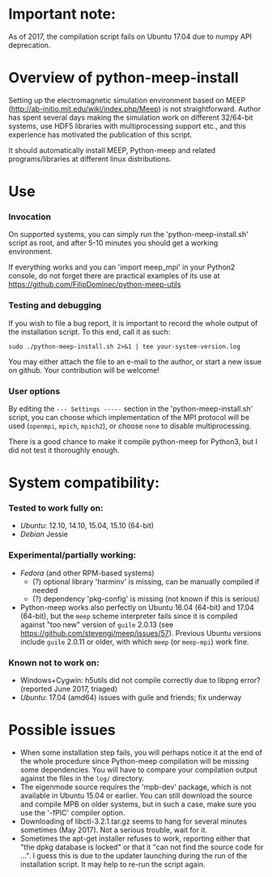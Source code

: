 # Important note:
As of 2017, the compilation script fails on Ubuntu 17.04 due to numpy API deprecation. 
	
# Overview of python-meep-install
Setting up the electromagnetic simulation environment based on MEEP (http://ab-initio.mit.edu/wiki/index.php/Meep) is not straightforward. Author has spent several days making the simulation work on different 32/64-bit systems, use HDF5 libraries with multiprocessing support etc., and this experience has motivated the publication of this script.

It should automatically install MEEP, Python-meep and related programs/libraries at different linux distributions. 

# Use
### Invocation 
On supported systems, you can simply run the 'python-meep-install.sh' script as root, and after 5-10 minutes you should get a working environment.

If everything works and you can 'import meep_mpi' in your Python2 console, do not forget there are practical examples of its use at https://github.com/FilipDominec/python-meep-utils

### Testing and debugging 
If you wish to file a bug report, it is important to record the whole output of the installation script. To this end, call it as such:

    sudo ./python-meep-install.sh 2>&1 | tee your-system-version.log

You may either attach the file to an e-mail to the author, or start a new issue on github. Your contribution will be welcome!

### User options 
By editing the ```--- Settings -----``` section in the 'python-meep-install.sh' script, you can choose which implementation of the MPI protocol will be used (```openmpi```, ```mpich```, ```mpich2```), or choose ```none``` to disable multiprocessing.

There is a good chance to make it compile python-meep for Python3, but I did not test it thoroughly enough. 

# System compatibility:
### Tested to work fully on:
* _Ubuntu_: 12.10, 14.10, 15.04, 15.10 (64-bit)
* _Debian_ Jessie

### Experimental/partially working:
* _Fedora_ (and other RPM-based systems)
  * (?) optional library 'harminv' is missing, can be manually compiled if needed
  * (?) dependency 'pkg-config' is missing (not known if this is serious)
* Python-meep works also perfectly on Ubuntu 16.04 (64-bit) and 17.04 (64-bit), but the ```meep``` scheme interpreter fails since it is compiled against "too new" version of ```guile``` 2.0.13 (see https://github.com/stevengj/meep/issues/57). Previous Ubuntu versions include ```guile``` 2.0.11 or older, with which ```meep``` (or ```meep-mpi```) work fine.

### Known not to work on:
* Windows+Cygwin: h5utils did not compile correctly due to libpng error? (reported June 2017, triaged)
* _Ubuntu_: 17.04 (amd64) issues with guile and friends; fix underway

# Possible issues
* When some installation step fails, you will perhaps notice it at the end of the whole procedure since Python-meep compilation will be missing some dependencies. You will have to compare your compilation output against the files in the ```log/``` directory. 
* The eigenmode source requires the 'mpb-dev' package, which is not available in Ubuntu 15.04 or earlier. You can still download the source and compile MPB on older systems, but in such a case, make sure you use the '-fPIC' compiler option.
* Downloading of libctl-3.2.1.tar.gz seems to hang for several minutes sometimes (May 2017). Not a serious trouble, wait for it.
* Sometimes the apt-get installer refuses to work, reporting either that "the dpkg database is locked" or that it "can not find the source code for ...". I guess this is due to the updater launching during the run of the installation script. It may help to re-run the script again.

